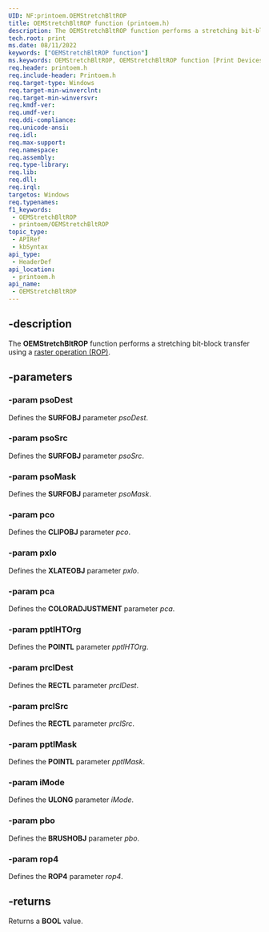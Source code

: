 ```yaml
---
UID: NF:printoem.OEMStretchBltROP
title: OEMStretchBltROP function (printoem.h)
description: The OEMStretchBltROP function performs a stretching bit-block transfer using a raster operation (ROP).
tech.root: print
ms.date: 08/11/2022
keywords: ["OEMStretchBltROP function"]
ms.keywords: OEMStretchBltROP, OEMStretchBltROP function [Print Devices], print.oemstretchbltrop, print_unidrv-pscript_rendering_b1617a87-83e0-4b49-b123-e1db1ed3dd70.xml, printoem/OEMStretchBltROP
req.header: printoem.h
req.include-header: Printoem.h
req.target-type: Windows
req.target-min-winverclnt: 
req.target-min-winversvr: 
req.kmdf-ver: 
req.umdf-ver: 
req.ddi-compliance: 
req.unicode-ansi: 
req.idl: 
req.max-support: 
req.namespace: 
req.assembly: 
req.type-library: 
req.lib: 
req.dll: 
req.irql: 
targetos: Windows
req.typenames: 
f1_keywords:
 - OEMStretchBltROP
 - printoem/OEMStretchBltROP
topic_type:
 - APIRef
 - kbSyntax
api_type:
 - HeaderDef
api_location:
 - printoem.h
api_name:
 - OEMStretchBltROP
---
```


## -description

The **OEMStretchBltROP** function performs a stretching bit-block transfer using a [raster operation (ROP)](/windows-hardware/drivers/).

## -parameters

### -param psoDest

Defines the **SURFOBJ** parameter *psoDest*.

### -param psoSrc

Defines the **SURFOBJ** parameter *psoSrc*.

### -param psoMask

Defines the **SURFOBJ** parameter *psoMask*.

### -param pco

Defines the **CLIPOBJ** parameter *pco*.

### -param pxlo

Defines the **XLATEOBJ** parameter *pxlo*.

### -param pca

Defines the **COLORADJUSTMENT** parameter *pca*.

### -param pptlHTOrg

Defines the **POINTL** parameter *pptlHTOrg*.

### -param prclDest

Defines the **RECTL** parameter *prclDest*.

### -param prclSrc

Defines the **RECTL** parameter *prclSrc*.

### -param pptlMask

Defines the **POINTL** parameter *pptlMask*.

### -param iMode

Defines the **ULONG** parameter *iMode*.

### -param pbo

Defines the **BRUSHOBJ** parameter *pbo*.

### -param rop4

Defines the **ROP4** parameter *rop4*.

## -returns

Returns a **BOOL** value.
